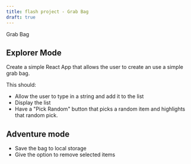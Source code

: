 ```yaml
---
title: flash project - Grab Bag
draft: true
---
```


Grab Bag

## Explorer Mode
Create a simple React App that allows the user to create an use a simple grab bag. 

This should:
- Allow the user to type in a string and add it to the list
- Display the list
- Have a "Pick Random" button that picks a random item and highlights that random pick.


## Adventure mode

- Save the bag to local storage
- Give the option to remove selected items
